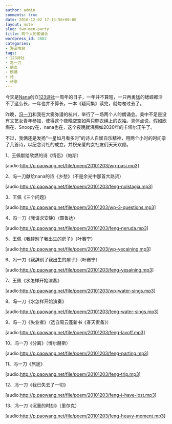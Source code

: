 ```yaml
---
author: admin
comments: true
date: 2010-12-02 17:13:56+00:00
layout: note
slug: two-men-party
title: 两个人的朗诵会
wordpress_id: 3682
categories:
- 海盗电台
tags:
- 123诗社
- 冯一刀
- 朋友
- 朗诵
- 诗
- 诗歌
---
```


今天是[Nana](http://nana.blog.paowang.net/)创立[123诗社](http://poet.blog.paowang.net/)一周年的日子，一年并不算短，一只再勇猛的蟋蟀都活不了这么长，一年也并不算长，一本《疑问集》读完，就匆匆过去了。

昨晚，[冯一刀](http://www.nbmale.com)和我在大雾弥漫的杭州，举行了一场两个人的朗诵会。美中不足是没有文艺女青年参加，使得这个夜晚空空如两只晾衣绳上的衣袖。具体点说，假如欣燃在、Snoopy在，nana也在，这个夜晚就沸腾如2020年的卡塔尔正午了。

不过，我俩还是发扬“一星如月看多时”的诗人自娱自乐精神，用两个小时的时间录了几首诗，以纪念诗社的成立，并祝亲爱的女社友们天天欢颜。

1、王佩献给欣燃的诗《情侣》（帕斯）

[audio:http://p.paowang.net/file/poem/20101203/wp-pasi.mp3]

2、冯一刀献给nana的诗《乡愁》（不是余光中那首大路货）

[audio:http://p.paowang.net/file/poem/20101203/feng-nolstagia.mp3]

3、王佩《三个问题》

[audio:http://p.paowang.net/file/poem/20101203/wp-3-questions.mp3]

4、冯一刀《我请求安静》（聂鲁达）

[audio:http://p.paowang.net/file/poem/20101203/feng-neruda.mp3]

5、王佩《我辞别了我出生的房子》（叶赛宁）

[audio:http://p.paowang.net/file/poem/20101203/wp-yecaining.mp3]

6、冯一刀《我辞别了我出生的屋子》（叶赛宁）

[audio:http://p.paowang.net/file/poem/20101203/feng-yesaining.mp3]

7、王佩《水怎样开始演奏》

[audio:http://p.paowang.net/file/poem/20101203/wp-water-sings.mp3]

8、冯一刀《水怎样开始演奏》

[audio:http://p.paowang.net/file/poem/20101203/feng-water-sings.mp3]

9、冯一刀《失业者》（选自周云蓬新书《春天责备》）

[audio:http://p.paowang.net/file/poem/20101203/feng-layoff.mp3]

10、冯一刀《分离》（博尔赫斯）

[audio:http://p.paowang.net/file/poem/20101203/feng-parting.mp3]

11、冯一刀《旅途》

[audio:http://p.paowang.net/file/poem/20101203/feng-trip.mp3]

12、冯一刀《我已失去了一切》

[audio:http://p.paowang.net/file/poem/20101203/feng-i-have-lost.mp3]

13、冯一刀《沉重的时刻》（里尔克）

[audio:http://p.paowang.net/file/poem/20101203/feng-heavy-moment.mp3]

